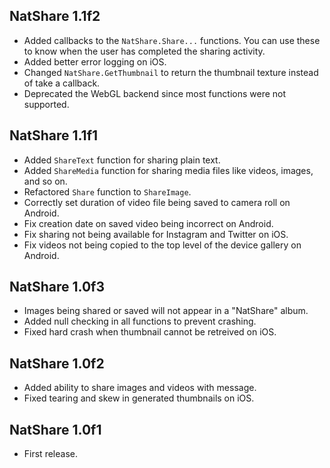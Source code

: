 ## NatShare 1.1f2
+ Added callbacks to the `NatShare.Share...` functions. You can use these to know when the user has completed the sharing activity.
+ Added better error logging on iOS.
+ Changed `NatShare.GetThumbnail` to return the thumbnail texture instead of take a callback.
+ Deprecated the WebGL backend since most functions were not supported.

## NatShare 1.1f1
+ Added `ShareText` function for sharing plain text.
+ Added `ShareMedia` function for sharing media files like videos, images, and so on.
+ Refactored `Share` function to `ShareImage`.
+ Correctly set duration of video file being saved to camera roll on Android.
+ Fix creation date on saved video being incorrect on Android.
+ Fix sharing not being available for Instagram and Twitter on iOS.
+ Fix videos not being copied to the top level of the device gallery on Android.

## NatShare 1.0f3
+ Images being shared or saved will not appear in a "NatShare" album.
+ Added null checking in all functions to prevent crashing.
+ Fixed hard crash when thumbnail cannot be retreived on iOS.

## NatShare 1.0f2
+ Added ability to share images and videos with message.
+ Fixed tearing and skew in generated thumbnails on iOS.

## NatShare 1.0f1
+ First release.